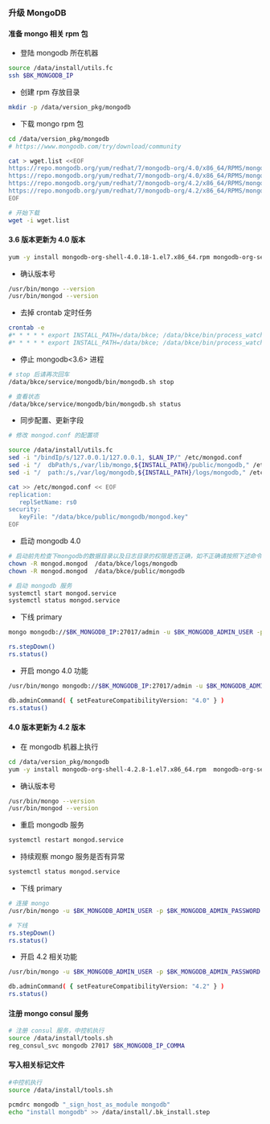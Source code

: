 ### 升级 MongoDB

#### 准备 mongo 相关 rpm 包

- 登陆 mongodb 所在机器

```bash
source /data/install/utils.fc
ssh $BK_MONGODB_IP
```

- 创建 rpm 存放目录

```bash
mkdir -p /data/version_pkg/mongodb
```

- 下载 mongo rpm 包

```bash
cd /data/version_pkg/mongodb
# https://www.mongodb.com/try/download/community

cat > wget.list <<EOF
https://repo.mongodb.org/yum/redhat/7/mongodb-org/4.0/x86_64/RPMS/mongodb-org-shell-4.0.18-1.el7.x86_64.rpm
https://repo.mongodb.org/yum/redhat/7/mongodb-org/4.0/x86_64/RPMS/mongodb-org-server-4.0.18-1.el7.x86_64.rpm
https://repo.mongodb.org/yum/redhat/7/mongodb-org/4.2/x86_64/RPMS/mongodb-org-shell-4.2.8-1.el7.x86_64.rpm
https://repo.mongodb.org/yum/redhat/7/mongodb-org/4.2/x86_64/RPMS/mongodb-org-server-4.2.8-1.el7.x86_64.rpm
EOF

# 开始下载
wget -i wget.list
```

#### 3.6 版本更新为 4.0 版本

```bash
yum -y install mongodb-org-shell-4.0.18-1.el7.x86_64.rpm mongodb-org-server-4.0.18-1.el7.x86_64.rpm
```

- 确认版本号

```bash
/usr/bin/mongo --version
/usr/bin/mongod --version
```

- 去掉 crontab 定时任务

```bash
crontab -e
#* * * * * export INSTALL_PATH=/data/bkce; /data/bkce/bin/process_watch mongodb >/dev/null 2>&1
#* * * * * export INSTALL_PATH=/data/bkce; /data/bkce/bin/process_watch consul >/dev/null 2>&1
```

- 停止 mongodb<3.6> 进程

```bash
# stop 后请再次回车
/data/bkce/service/mongodb/bin/mongodb.sh stop

# 查看状态
/data/bkce/service/mongodb/bin/mongodb.sh status
```

- 同步配置、更新字段

```bash
# 修改 mongod.conf 的配置项

source /data/install/utils.fc
sed -i "/bindIp/s/127.0.0.1/127.0.0.1, $LAN_IP/" /etc/mongod.conf
sed -i "/  dbPath/s,/var/lib/mongo,${INSTALL_PATH}/public/mongodb," /etc/mongod.conf
sed -i "/  path:/s,/var/log/mongodb,${INSTALL_PATH}/logs/mongodb," /etc/mongod.conf

cat >> /etc/mongod.conf << EOF
replication:
   replSetName: rs0
security:
   keyFile: "/data/bkce/public/mongodb/mongod.key"
EOF
```

- 启动 mongodb 4.0

```bash
# 启动前先检查下mongodb的数据目录以及日志目录的权限是否正确，如不正确请按照下述命令执行
chown -R mongod.mongod  /data/bkce/logs/mongodb
chown -R mongod.mongod  /data/bkce/public/mongodb

# 启动 mongodb 服务
systemctl start mongod.service
systemctl status mongod.service
```

- 下线 primary

```bash
mongo mongodb://$BK_MONGODB_IP:27017/admin -u $BK_MONGODB_ADMIN_USER -p $BK_MONGODB_ADMIN_PASSWORD

rs.stepDown()
rs.status()
```

- 开启 mongo 4.0 功能

```bash
/usr/bin/mongo mongodb://$BK_MONGODB_IP:27017/admin -u $BK_MONGODB_ADMIN_USER -p $BK_MONGODB_ADMIN_PASSWORD

db.adminCommand( { setFeatureCompatibilityVersion: "4.0" } )
rs.status()
```

#### 4.0 版本更新为 4.2 版本

- 在 mongodb 机器上执行

```bash
cd /data/version_pkg/mongodb
yum -y install mongodb-org-shell-4.2.8-1.el7.x86_64.rpm  mongodb-org-server-4.2.8-1.el7.x86_64.rpm
```
- 确认版本号

```bash
/usr/bin/mongo --version
/usr/bin/mongod --version
```

- 重启 mongodb 服务

```bash
systemctl restart mongod.service
```

- 持续观察 mongo 服务是否有异常

```bash
systemctl status mongod.service
```

- 下线 primary

```bash
# 连接 mongo
/usr/bin/mongo -u $BK_MONGODB_ADMIN_USER -p $BK_MONGODB_ADMIN_PASSWORD mongodb://$BK_MONGODB_IP:27017/admin?replicaSet=rs0

# 下线
rs.stepDown()
rs.status()
```

- 开启 4.2 相关功能

```bash
/usr/bin/mongo -u $BK_MONGODB_ADMIN_USER -p $BK_MONGODB_ADMIN_PASSWORD mongodb://$BK_MONGODB_IP:27017/admin?replicaSet=rs0

db.adminCommand( { setFeatureCompatibilityVersion: "4.2" } )
rs.status()
```

#### 注册 mongo consul 服务

```bash
# 注册 consul 服务，中控机执行
source /data/install/tools.sh
reg_consul_svc mongodb 27017 $BK_MONGODB_IP_COMMA
```

#### 写入相关标记文件

```bash
#中控机执行
source /data/install/tools.sh

pcmdrc mongodb "_sign_host_as_module mongodb"
echo "install mongodb" >> /data/install/.bk_install.step
```
